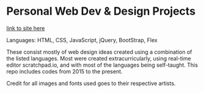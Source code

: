 # Personal Web Dev & Design Projects

[link to site here](https://kristen-foong.github.io/pp-webdev/)

Languages: HTML, CSS, JavaScript, jQuery, BootStrap, Flex

These consist mostly of web design ideas created using a combination of the listed languages. Most were created extracurricularly, using real-time editor scratchpad.io, and with most of the languages being self-taught. This repo includes codes from 2015 to the present.

Credit for all images and fonts used goes to their respective artists.
